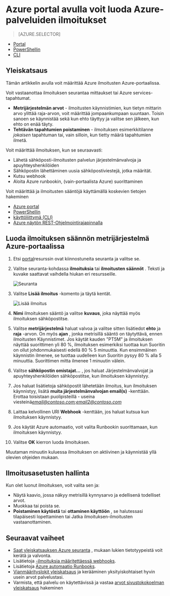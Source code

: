 <properties
    pageTitle="Azure portal avulla voit luoda ilmoituksia Azure-palveluiden | Microsoft Azure"
    description="Azure portaalin avulla voit luoda Azure ilmoituksia, jotka voivat aiheuttaa ilmoituksia tai automaatio, kun määrittämäsi ehdot täyttyvät."
    authors="rboucher"
    manager="carolz"
    editor=""
    services="monitoring-and-diagnostics"
    documentationCenter="monitoring-and-diagnostics"/>

<tags
    ms.service="monitoring-and-diagnostics"
    ms.workload="na"
    ms.tgt_pltfrm="na"
    ms.devlang="na"
    ms.topic="article"
    ms.date="09/23/2016"
    ms.author="robb"/>

# <a name="use-azure-portal-to-create-alerts-for-azure-services"></a>Azure portal avulla voit luoda Azure-palveluiden ilmoitukset

> [AZURE.SELECTOR]
- [Portal](insights-alerts-portal.md)
- [PowerShellin](insights-alerts-powershell.md)
- [CLI](insights-alerts-command-line-interface.md)

## <a name="overview"></a>Yleiskatsaus

Tämän artikkelin avulla voit määrittää Azure ilmoitusten Azure-portaalissa.   

Voit vastaanottaa ilmoituksen seurantaa mittaukset tai Azure services-tapahtumat.

- **Metrijärjestelmän arvot** - ilmoitusten käynnistimien, kun tietyn mittarin arvo ylittää raja-arvon, voit määrittää jompaankumpaan suuntaan. Toisin sanoen se käynnistää sekä kun ehto täyttyy ja valitse sen jälkeen, kun ehto on enää täyty.    
- **Tehtävän tapahtumien poistaminen** - ilmoituksen esimerkkitilanne *jokaisen* tapahtuman tai, vain silloin, kun tietty määrä tapahtumien ilmetä.


Voit määrittää ilmoituksen, kun se seuraavasti:

- Lähetä sähköposti-ilmoitusten palvelun järjestelmänvalvoja ja apuyhteyshenkilöiden
- Sähköpostin lähettäminen uusia sähköpostiviestejä, jotka määrität.
- Kutsu webhook
- Aloita Azure runbookin, (vain-portaalista Azure) suorittaminen

Voit määrittää ja ilmoitusten sääntöjä käyttämällä koskevien tietojen hakeminen

- [Azure portal](insights-alerts-portal.md)
- [PowerShellin](insights-alerts-powershell.md)
- [käyttöliittymä (CLI)](insights-alerts-command-line-interface.md)
- [Azure näytön REST-Ohjelmointirajapinnalla](https://msdn.microsoft.com/library/azure/dn931945.aspx)


## <a name="create-an-alert-rule-on-a-metric-with-the-azure-portal"></a>Luoda ilmoituksen säännön metrijärjestelmä Azure-portaalissa

1. Etsi [portal](https://portal.azure.com/)resurssin ovat kiinnostuneita seuranta ja valitse se.

2. Valitse seuranta-kohdassa **ilmoituksia** tai **ilmoitusten säännöt** . Teksti ja kuvake saattavat vaihdella hiukan eri resursseille.  

    ![Seuranta](./media/insights-alerts-portal/AlertRulesButton.png)


3. Valitse **Lisää ilmoitus** -komento ja täytä kentät.

    ![Lisää ilmoitus](./media/insights-alerts-portal/AddAlertOnlyParamsPage.png)

4. **Nimi** ilmoituksen sääntö ja valitse **kuvaus**, joka näyttää myös ilmoituksen sähköpostitse.
5. Valitse **metrijärjestelmä** haluat valvoa ja valitse sitten lisätiedot **ehto** ja **raja** -arvon. On myös **ajan** , jonka metrisillä sääntö on täytyttävä, ennen ilmoitusten Käynnistimet. Jos käytät kauden "PT5M" ja ilmoituksen näyttää suorittimen yli 80 %, ilmoituksen esimerkiksi tuottaa kun Suoritin on ollut johdonmukaisesti edellä 80 % 5 minuuttia. Kun ensimmäinen käynnistin ilmenee, se tuottaa uudelleen kun Suoritin pysyy 80 % alla 5 minuuttia. Suorittimen mitta ilmenee 1 minuutin välein.   

6. Valitse **sähköpostin omistajat...** , jos haluat Järjestelmänvalvojat ja apuyhteyshenkilöiden sähköpostitse, kun ilmoituksen käynnistyy.

7. Jos haluat lisätietoja sähköpostit lähetetään ilmoitus, kun ilmoituksen käynnistyy, lisätä **muita järjestelmänvalvojan email(s)** -kenttään. Erottaa toisistaan puolipisteillä - useina viesteinä*email@contoso.com;email2@contoso.com*

8. Laittaa kelvollinen URI **Webhook** -kenttään, jos haluat kutsua kun ilmoituksen käynnistyy.

9. Jos käytät Azure automaatio, voit valita Runbookin suorittamaan, kun ilmoituksen käynnistyy.

10. Valitse **OK** kierron luoda ilmoituksen.   

Muutaman minuutin kuluessa ilmoituksen on aktiivinen ja käynnistää yllä olevien ohjeiden mukaan.

## <a name="managing-your-alerts"></a>Ilmoitusasetusten hallinta

Kun olet luonut ilmoituksen, voit valita sen ja:

- Näytä kaavio, jossa näkyy metrisillä kynnysarvo ja edellisenä todelliset arvot.
- Muokkaa tai poista se.
- **Poistaminen käytöstä** tai **ottaminen käyttöön** , se halutessasi tilapäisesti lopettaminen tai Jatka ilmoituksen-ilmoitusten vastaanottaminen.



## <a name="next-steps"></a>Seuraavat vaiheet

* [Saat yleiskatsauksen Azure seuranta](monitoring-overview.md) , mukaan lukien tietotyypeistä voit kerätä ja valvonta.
* Lisätietoja [-ilmoituksia määritettäessä webhooks](insights-webhooks-alerts.md).
* Lisätietoja [Azure automaatio Runbooks](..\automation\automation-starting-a-runbook.md).
* [Vianmäärityslokit yleiskatsaus](monitoring-overview-of-diagnostic-logs.md) ja kerääminen yksityiskohtaiset hyvin usein arvot palvelustasi.
* Varmista, että palvelu on käytettävissä ja vastaa [arvot sivustokokoelman yleiskatsaus](insights-how-to-customize-monitoring.md) hakeminen

